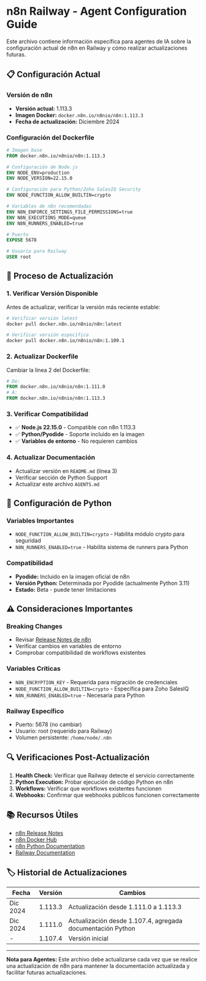 # n8n Railway - Agent Configuration Guide

Este archivo contiene información específica para agentes de IA sobre la configuración actual de n8n en Railway y cómo realizar actualizaciones futuras.

## 📋 Configuración Actual

### Versión de n8n
- **Versión actual:** 1.113.3
- **Imagen Docker:** `docker.n8n.io/n8nio/n8n:1.113.3`
- **Fecha de actualización:** Diciembre 2024

### Configuración del Dockerfile

```dockerfile
# Imagen base
FROM docker.n8n.io/n8nio/n8n:1.113.3

# Configuración de Node.js
ENV NODE_ENV=production
ENV NODE_VERSION=22.15.0

# Configuración para Python/Zoho SalesIQ Security
ENV NODE_FUNCTION_ALLOW_BUILTIN=crypto

# Variables de n8n recomendadas
ENV N8N_ENFORCE_SETTINGS_FILE_PERMISSIONS=true
ENV N8N_EXECUTIONS_MODE=queue
ENV N8N_RUNNERS_ENABLED=true

# Puerto
EXPOSE 5678

# Usuario para Railway
USER root
```

## 🔄 Proceso de Actualización

### 1. Verificar Versión Disponible
Antes de actualizar, verificar la versión más reciente estable:
```bash
# Verificar versión latest
docker pull docker.n8n.io/n8nio/n8n:latest

# Verificar versión específica
docker pull docker.n8n.io/n8nio/n8n:1.109.1
```

### 2. Actualizar Dockerfile
Cambiar la línea 2 del Dockerfile:
```dockerfile
# De:
FROM docker.n8n.io/n8nio/n8n:1.111.0
# A:
FROM docker.n8n.io/n8nio/n8n:1.113.3
```

### 3. Verificar Compatibilidad
- ✅ **Node.js 22.15.0** - Compatible con n8n 1.113.3
- ✅ **Python/Pyodide** - Soporte incluido en la imagen
- ✅ **Variables de entorno** - No requieren cambios

### 4. Actualizar Documentación
- Actualizar versión en `README.md` (línea 3)
- Verificar sección de Python Support
- Actualizar este archivo `AGENTS.md`

## 🐍 Configuración de Python

### Variables Importantes
- `NODE_FUNCTION_ALLOW_BUILTIN=crypto` - Habilita módulo crypto para seguridad
- `N8N_RUNNERS_ENABLED=true` - Habilita sistema de runners para Python

### Compatibilidad
- **Pyodide:** Incluido en la imagen oficial de n8n
- **Versión Python:** Determinada por Pyodide (actualmente Python 3.11)
- **Estado:** Beta - puede tener limitaciones

## ⚠️ Consideraciones Importantes

### Breaking Changes
- Revisar [Release Notes de n8n](https://docs.n8n.io/release-notes/)
- Verificar cambios en variables de entorno
- Comprobar compatibilidad de workflows existentes

### Variables Críticas
- `N8N_ENCRYPTION_KEY` - Requerida para migración de credenciales
- `NODE_FUNCTION_ALLOW_BUILTIN=crypto` - Específica para Zoho SalesIQ
- `N8N_RUNNERS_ENABLED=true` - Necesaria para Python

### Railway Específico
- Puerto: 5678 (no cambiar)
- Usuario: root (requerido para Railway)
- Volumen persistente: `/home/node/.n8n`

## 🔍 Verificaciones Post-Actualización

1. **Health Check:** Verificar que Railway detecte el servicio correctamente
2. **Python Execution:** Probar ejecución de código Python en n8n
3. **Workflows:** Verificar que workflows existentes funcionen
4. **Webhooks:** Confirmar que webhooks públicos funcionen correctamente

## 📚 Recursos Útiles

- [n8n Release Notes](https://docs.n8n.io/release-notes/)
- [n8n Docker Hub](https://hub.docker.com/r/n8nio/n8n)
- [n8n Python Documentation](https://docs.n8n.io/integrations/builtin/cluster-nodes/sub-nodes/Code/)
- [Railway Documentation](https://docs.railway.app/)

## 🏷️ Historial de Actualizaciones

| Fecha | Versión | Cambios |
|-------|---------|---------|
| Dic 2024 | 1.113.3 | Actualización desde 1.111.0 a 1.113.3 |
| Dic 2024 | 1.111.0 | Actualización desde 1.107.4, agregada documentación Python |
| - | 1.107.4 | Versión inicial |

---

**Nota para Agentes:** Este archivo debe actualizarse cada vez que se realice una actualización de n8n para mantener la documentación actualizada y facilitar futuras actualizaciones.
